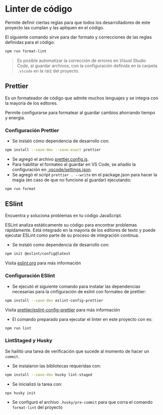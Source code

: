 # Linter de código

Permite definir ciertas reglas para que todos los desarrolladores de este proyecto las cumplan y las apliquen en el código.

El siguiente comando sirve para dar formato y correcciones de las reglas definidas para el código:

```sh
npm run format-lint
```

> Es posible automatizar la corrección de errores en _Visual Studio Code_, al guardar archivos, con la configuración definida en la carpeta `.vscode` en la raíz del proyecto.

## Prettier

Es un formateador de código que admite muchos lenguajes y se integra con la mayoría de los editores.

Permite configurarse para formatear al guardar cambios ahorrando tiempo y energía.

### Configuración Prettier

- Se instaló cómo dependencia de desarrollo con:

```sh
npm install --save-dev --save-exact prettier
```

- Se agregó el archivo [prettier.config.js](./prettier.config.js).
- Para habilitar el formateo al guardar en VS Code, se añadío la configuración en [.vscode/settings.json](./.vscode/settings.json).
- Se agregó el script `prettier . --write` en el package.json para hacer la magia (en caso de que no funcione al guardar) ejecutando:

```sh
npm run format
```

## ESlint

Encuentra y soluciona problemas en tu código JavaScript.

ESLint analiza estáticamente su código para encontrar problemas rápidamente. Está integrado en la mayoría de los editores de texto y puede ejecutar ESLint como parte de su proceso de integración continua.

- Se instaló como dependencia de desarrollo con:

```sh
npm init @eslint/config@latest
```

Visita [eslint.org](https://eslint.org) para más información

### Configuración ESlint

- Se ejecutó el siguiente comando para instalar las dependencias necesarias para la cinfiguración de eslint con formateo de prettier:

```sh
npm install --save-dev eslint-config-prettier
```

Visita [prettier/eslint-config-prettier](https://github.com/prettier/eslint-config-prettier#installation) para más información

- El comando preparado para ejecutar el linter en este proyecto con es:

```sh
npm run lint
```

### LintStaged y Husky

Se hailitó una tarea de verificación que sucede al momento de hacer un `commit`.

- Se instalaron las bibliotecas requeridas con:

```sh
npm install --save-dev husky lint-staged
```

- Se inicializó la tarea con:

```sh
npx husky init
```

- Se configuró el archivo `.husky/pre-commit` para que corra el comando `format-lint` del proyecto

